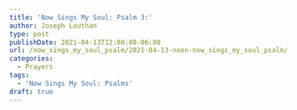```yaml
---
title: 'Now Sings My Soul: Psalm 3:'
author: Joseph Louthan
type: post
publishDate: 2021-04-13T12:00:00-06:00
url: /now_sings_my_soul_psalm/2021-04-13-noon-now_sings_my_soul_psalm/
categories:
  - Prayers
tags:
  - 'Now Sings My Soul: Psalms'
draft: true
---
```

<pre>
<div style="font-variant: small-caps;">

</div>

</pre>
